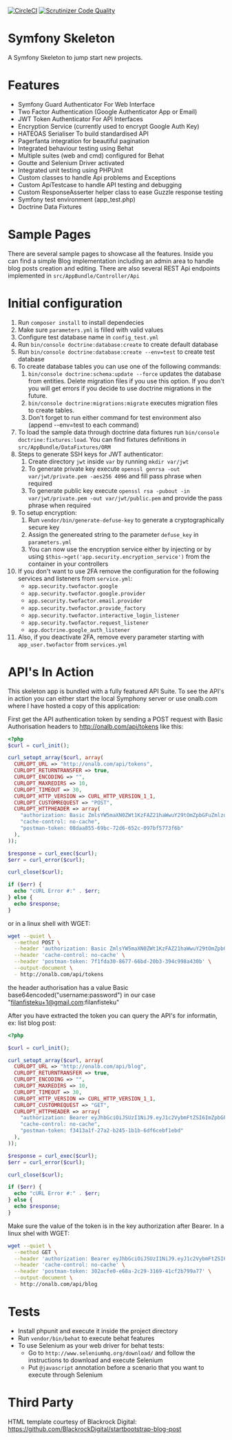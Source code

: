 [![CircleCI](https://circleci.com/gh/visi27/symfony-skeleton/tree/master.svg?style=shield&circle-token=:circle-token)](https://circleci.com/gh/visi27/symfony-skeleton/tree/master)
[![Scrutinizer Code Quality](https://scrutinizer-ci.com/g/visi27/symfony-skeleton/badges/quality-score.png?b=master)](https://scrutinizer-ci.com/g/visi27/symfony-skeleton/?branch=master)

Symfony Skeleton
============

A Symfony Skeleton to jump start new projects.

Features
========

* Symfony Guard Authenticator For Web Interface
* Two Factor Authentication (Google Authenticator App or Email)
* JWT Token Authenticator For API Interfaces
* Encryption Service (currently used to encrypt Google Auth Key)
* HATEOAS Serialiser To build standardised API
* Pagerfanta integration for beautiful pagination
* Integrated behaviour testing using Behat
* Multiple suites (web and cmd) configured for Behat
* Goutte and Selenium Driver activated
* Integrated unit testing using PHPUnit
* Custom classes to handle Api problems and Exceptions
* Custom ApiTestcase to handle API testing and debugging
* Custom ResponseAsserter helper class to ease Guzzle response testing
* Symfony test environment (app_test.php)
* Doctrine Data Fixtures

Sample Pages
============

There are several sample pages to showcase all the features. Inside you can find a simple Blog implementation 
including an admin area to handle blog posts creation and editing. There are also several REST Api endpoints 
implemented in `src/AppBundle/Controller/Api`


Initial configuration
=====================
1. Run `composer install` to install dependecies 
2. Make sure `parameters.yml` is filled with valid values
3. Configure test database name in `config_test.yml`
4. Run `bin/console doctrine:database:create` to create default database
5. Run `bin/console doctrine:database:create --env=test` to create test database
6. To create database tables you can use one of the following commands:
    1. `bin/console doctrine:schema:update --force` updates the database from entities. Delete migration files if you 
    use this option. If you don't you will get errors if you decide to use doctrine migrations in the future.
    2. `bin/console doctrine:migrations:migrate` executes migration files to create tables.
    3. Don't forget to run either command for test environment also (append --env=test to each command)
7. To load the sample data through doctrine data fixtures run `bin/console doctrine:fixtures:load`. You can find 
fixtures definitions in `src/AppBundle/DataFixtures/ORM`
8. Steps to generate SSH keys for JWT authenticator:
    1. Create directory `jwt` inside `var` by running `mkdir var/jwt`
    2. To generate private key execute `openssl genrsa -out var/jwt/private.pem -aes256 4096` and fill pass phrase when required
    3. To generate public key execute `openssl rsa -pubout -in var/jwt/private.pem -out var/jwt/public.pem` and provide the pass phrase when required
9. To setup encryption:
    1. Run `vendor/bin/generate-defuse-key` to generate a cryptographically secure key
    2. Assign the genereated string to the parameter `defuse_key` in `parameters.yml`
    3. You can now use the encryption service either by injecting or by using `$this->get('app.security.encryption_service')` from the container in your controllers
10. If you don't want to use 2FA remove the configuration for the following services and listeners from `service.yml`:
    * `app.security.twofactor.google`
    * `app.security.twofactor.google.provider`
    * `app.security.twofactor.email.provider`
    * `app.security.twofactor.provide_factory`
    * `app.security.twofactor.interactive_login_listener`
    * `app.security.twofactor.request_listener`
    * `app.doctrine.google_auth_listener`
11. Also, if you deactivate 2FA, remove every parameter starting with `app_user.twofactor` from `services.yml`

API's In Action
===============
This skeleton app is bundled with a fully featured API Suite. 
To see the API's in action you can either start the local Symphony server or use onalb.com where I have hosted a copy of this application:

First get the API authentication token by sending a POST request with Basic Authorisation headers to http://onalb.com/api/tokens like this:

```php
<?php
$curl = curl_init();

curl_setopt_array($curl, array(
  CURLOPT_URL => "http://onalb.com/api/tokens",
  CURLOPT_RETURNTRANSFER => true,
  CURLOPT_ENCODING => "",
  CURLOPT_MAXREDIRS => 10,
  CURLOPT_TIMEOUT => 30,
  CURLOPT_HTTP_VERSION => CURL_HTTP_VERSION_1_1,
  CURLOPT_CUSTOMREQUEST => "POST",
  CURLOPT_HTTPHEADER => array(
    "authorization: Basic ZmlsYW5maXN0ZWt1KzFAZ21haWwuY29tOmZpbGFuZmlzdGVrdQ==",
    "cache-control: no-cache",
    "postman-token: 08daa855-69bc-72d6-652c-097bf5773f6b"
  ),
));

$response = curl_exec($curl);
$err = curl_error($curl);

curl_close($curl);

if ($err) {
  echo "cURL Error #:" . $err;
} else {
  echo $response;
}
```
or in a linux shell with WGET:
```bash
wget --quiet \
  --method POST \
  --header 'authorization: Basic ZmlsYW5maXN0ZWt1KzFAZ21haWwuY29tOmZpbGFuZmlzdGVrdQ==' \
  --header 'cache-control: no-cache' \
  --header 'postman-token: 7f1fda30-8677-66bd-20b3-394c998a430b' \
  --output-document \
  - http://onalb.com/api/tokens
```
the header authorisation has a value Basic base64encoded("username:password") in our case "filanfisteku+1@gmail.com:filanfisteku"

After you have extracted the token you can query the API's for informatin, ex: list blog post:

```php
<?php

$curl = curl_init();

curl_setopt_array($curl, array(
  CURLOPT_URL => "http://onalb.com/api/blog",
  CURLOPT_RETURNTRANSFER => true,
  CURLOPT_ENCODING => "",
  CURLOPT_MAXREDIRS => 10,
  CURLOPT_TIMEOUT => 30,
  CURLOPT_HTTP_VERSION => CURL_HTTP_VERSION_1_1,
  CURLOPT_CUSTOMREQUEST => "GET",
  CURLOPT_HTTPHEADER => array(
    "authorization: Bearer eyJhbGciOiJSUzI1NiJ9.eyJ1c2VybmFtZSI6ImZpbGFuZmlzdGVrdSsxQGdtYWlsLmNvbSIsImV4cCI6MTUwMjc4Nzk0MSwiaWF0IjoxNTAyNzg0MzQxfQ.KUCP619SMIiSNFQ7Q0wUSbCzzPKRlBAghcv1i8H1Ya0g9XqdxzsC3lewL8JJlAB5kITpiG8tKTiENDrNdpkOOpamvJPtls4CKCrRxxkwkXaUzVIvDouHM-Y8V90w3mTb1ICaeT3OYnz-MCgSx5srmdQoVMLZGHo6Yr7P2n3zHjzecMfRaRDOJtQ_f9urABHdC_yC0eEAGLed5H9-_jcYqFdSM6I0UTkwf-qpSqWRBt1gPujnPwFQV2WVNUYrxs74Yh-cFi7vSkWrkW_K-5QA-uGRdTE8MnouIZm4QBr4k-PY_pjN3trBkx9tRCbzsOTAU6LzGNrAmFNJMIMYiB7Sw72qY03-ByjBWu29nTMUd7qQ6L5zp5nHWliGBsFc-NFGIIjZ1X_nUzBuvxumzG9MBsvBbEjVtivleZb85CjYEP2WRaClrosgb-2FPEQIsWdYH0uzY10ITgdYFFSlyi0sPDpHBa4zSousNe7Ut9b-JqMHdXUyBthqPFQrEfIl64rORO_zSRXwkm8Q6JvaU1I5sjkkG6k37AGKuQclvQDltHyk-CfOWaoi5vK54mBHSpdmYVIMGbx4FIUqFxy5tMZpvHJD8rO0gPRf8RUr8-4Pl09xEPeMB-eeMba44TQuhk3GKYpkvJxVEPwMyEf0owVMVwpBuFHwunWuEwRMBOXoCTM",
    "cache-control: no-cache",
    "postman-token: f3413a1f-27a2-b245-1b1b-6df6cebf1ebd"
  ),
));

$response = curl_exec($curl);
$err = curl_error($curl);

curl_close($curl);

if ($err) {
  echo "cURL Error #:" . $err;
} else {
  echo $response;
}
```

Make sure the value of the token is in the key authorization after Bearer.
In a linux shel with WGET:

```bash
wget --quiet \
  --method GET \
  --header 'authorization: Bearer eyJhbGciOiJSUzI1NiJ9.eyJ1c2VybmFtZSI6ImZpbGFuZmlzdGVrdSsxQGdtYWlsLmNvbSIsImV4cCI6MTUwMjc4Nzk0MSwiaWF0IjoxNTAyNzg0MzQxfQ.KUCP619SMIiSNFQ7Q0wUSbCzzPKRlBAghcv1i8H1Ya0g9XqdxzsC3lewL8JJlAB5kITpiG8tKTiENDrNdpkOOpamvJPtls4CKCrRxxkwkXaUzVIvDouHM-Y8V90w3mTb1ICaeT3OYnz-MCgSx5srmdQoVMLZGHo6Yr7P2n3zHjzecMfRaRDOJtQ_f9urABHdC_yC0eEAGLed5H9-_jcYqFdSM6I0UTkwf-qpSqWRBt1gPujnPwFQV2WVNUYrxs74Yh-cFi7vSkWrkW_K-5QA-uGRdTE8MnouIZm4QBr4k-PY_pjN3trBkx9tRCbzsOTAU6LzGNrAmFNJMIMYiB7Sw72qY03-ByjBWu29nTMUd7qQ6L5zp5nHWliGBsFc-NFGIIjZ1X_nUzBuvxumzG9MBsvBbEjVtivleZb85CjYEP2WRaClrosgb-2FPEQIsWdYH0uzY10ITgdYFFSlyi0sPDpHBa4zSousNe7Ut9b-JqMHdXUyBthqPFQrEfIl64rORO_zSRXwkm8Q6JvaU1I5sjkkG6k37AGKuQclvQDltHyk-CfOWaoi5vK54mBHSpdmYVIMGbx4FIUqFxy5tMZpvHJD8rO0gPRf8RUr8-4Pl09xEPeMB-eeMba44TQuhk3GKYpkvJxVEPwMyEf0owVMVwpBuFHwunWuEwRMBOXoCTM' \
  --header 'cache-control: no-cache' \
  --header 'postman-token: 302acfe0-e68a-2c29-3169-41cf2b799a77' \
  --output-document \
  - http://onalb.com/api/blog
``` 

Tests
=====
* Install phpunit and execute it inside the project directory
* Run `vendor/bin/behat` to execute behat features
* To use Selenium as your web driver for behat tests:
    * Go to `http://www.seleniumhq.org/download/` and follow the instructions to download and execute Selenium
    * Put `@javascript` annotation before a scenario that you want to execute through Selenium
    
Third Party
===========

HTML template courtesy of Blackrock Digital: https://github.com/BlackrockDigital/startbootstrap-blog-post